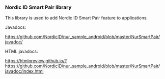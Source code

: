 ### Nordic ID Smart Pair library

This library is used to add Nordic ID Smart Pair feature to applications.

Javadocs:

https://github.com/NordicID/nur_sample_android/blob/master/NurSmartPair/javadoc/

HTML javadocs:

https://htmlpreview.github.io/?https://github.com/NordicID/nur_sample_android/blob/master/NurSmartPair/javadoc/index.html
